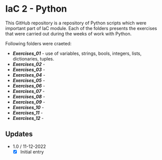 # IaC 2 - Python

This GitHub repository is a repository of Python scripts which were important part of IaC module. Each of the folders presents the exercises that were carried out during the weeks of work with Python.

Following folders were craeted:

   - ***Exercises_01*** - use of variables, strings, bools, integers, lists, dictionaries, tuples.
   - ***Exercises_02*** - 
   - ***Exercises_03*** - 
   - ***Exercises_04*** - 
   - ***Exercises_05*** - 
   - ***Exercises_06*** -
   - ***Exercises_07*** - 
   - ***Exercises_08*** - 
   - ***Exercises_09*** - 
   - ***Exercises_10*** - 
   - ***Exercises_11*** - 
   - ***Exercises_12*** - 


## Updates

- 1.0 / 11-12-2022 
  - [x] Initial entry